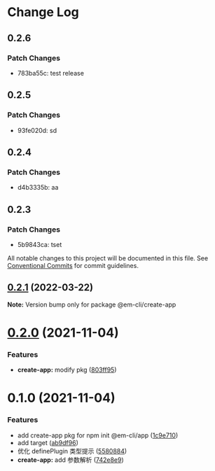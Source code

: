# Change Log

## 0.2.6

### Patch Changes

- 783ba55c: test release

## 0.2.5

### Patch Changes

- 93fe020d: sd

## 0.2.4

### Patch Changes

- d4b3335b: aa

## 0.2.3

### Patch Changes

- 5b9843ca: tset

All notable changes to this project will be documented in this file.
See [Conventional Commits](https://conventionalcommits.org) for commit guidelines.

## [0.2.1](https://github.com/edisonLzy/em-cli/compare/@em-cli/create-app@0.2.0...@em-cli/create-app@0.2.1) (2022-03-22)

**Note:** Version bump only for package @em-cli/create-app

# [0.2.0](https://github.com/edisonLzy/mono-cli/compare/@em-cli/create-app@0.1.0...@em-cli/create-app@0.2.0) (2021-11-04)

### Features

- **create-app:** modify pkg ([803ff95](https://github.com/edisonLzy/mono-cli/commit/803ff95fcba3816e49a99ea037b69b0ba7ca1f32))

# 0.1.0 (2021-11-04)

### Features

- add create-app pkg for npm init @em-cli/app ([1c9e710](https://github.com/edisonLzy/mono-cli/commit/1c9e710a169a5e60d8003d5da186da093ced1e1b))
- add target ([ab9df96](https://github.com/edisonLzy/mono-cli/commit/ab9df96baed7a4cb31652ef830fb9aef11796cab))
- 优化 definePlugin 类型提示 ([5580884](https://github.com/edisonLzy/mono-cli/commit/5580884cf54c63e8429a00cf8805d0901c8c4f69))
- **create-app:** add 参数解析 ([742e8e9](https://github.com/edisonLzy/mono-cli/commit/742e8e960f0411862111442e9b1a6facc13e333e))
